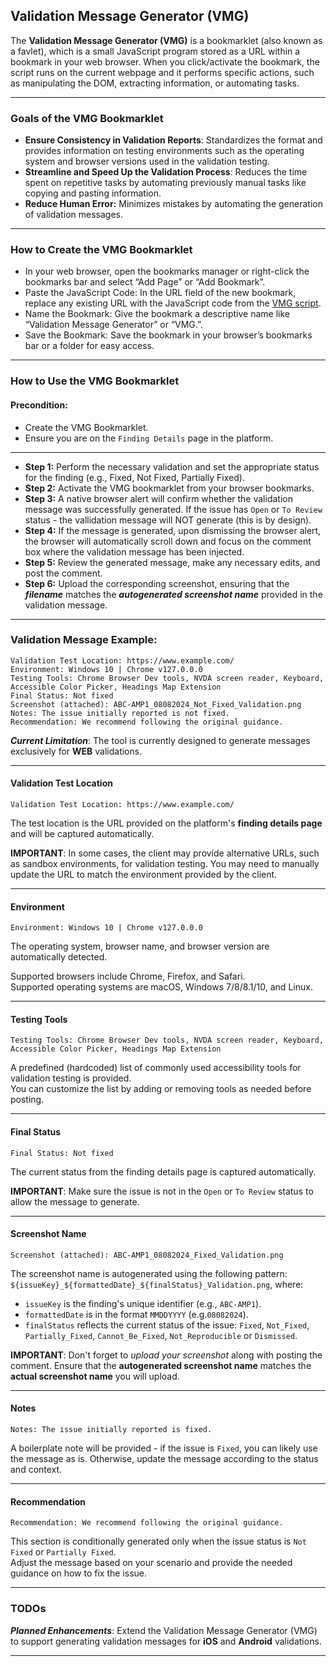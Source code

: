 ## Validation Message Generator (VMG) 
   
The **Validation Message Generator (VMG)** is a bookmarklet (also known as a favlet), which is a small JavaScript program stored as a URL within a bookmark in your web browser. When you click/activate the bookmark, the script runs on the current webpage and it performs specific actions, such as manipulating the DOM, extracting information, or automating tasks.

___
  
### Goals of the VMG Bookmarklet
- **Ensure Consistency in Validation Reports**: Standardizes the format and provides information on testing environments such as the operating system and browser versions used in the validation testing.
- **Streamline and Speed Up the Validation Process**: Reduces the time spent on repetitive tasks by automating previously manual tasks like copying and pasting information. 
- **Reduce Human Error:** Minimizes mistakes by automating the generation of validation messages.
   
___
  
### How to Create the VMG Bookmarklet
- In your web browser, open the bookmarks manager or right-click the bookmarks bar and select “Add Page” or “Add Bookmark”.     
- Paste the JavaScript Code: In the URL field of the new bookmark, replace any existing URL with the JavaScript code from the [VMG script](vmgweb.min.js).  
- Name the Bookmark: Give the bookmark a descriptive name like “Validation Message Generator” or “VMG.”.  
- Save the Bookmark: Save the bookmark in your browser’s bookmarks bar or a folder for easy access.
___
  
### How to Use the VMG Bookmarklet
  
#### Precondition: 
- Create the VMG Bookmarklet.
- Ensure you are on the `Finding Details` page in the platform.  
___
- **Step 1:** Perform the necessary validation and set the appropriate status for the finding (e.g., Fixed, Not Fixed, Partially Fixed).  
- **Step 2:** Activate the VMG bookmarklet from your browser bookmarks.  
- **Step 3:** A native browser alert will confirm whether the validation message was successfully generated. If the issue has `Open` or `To Review` status - the vallidation message will NOT generate (this is by design). 
- **Step 4:** If the message is generated, upon dismissing the browser alert, the browser will automatically scroll down and focus on the comment box where the validation message has been injected.  
- **Step 5:** Review the generated message, make any necessary edits, and post the comment. 
- **Step 6:** Upload the corresponding screenshot, ensuring that the _**filename**_ matches the _**autogenerated screenshot name**_ provided in the validation message.
  
___
  
### Validation Message Example:  
   
```
Validation Test Location: https://www.example.com/
Environment: Windows 10 | Chrome v127.0.0.0
Testing Tools: Chrome Browser Dev tools, NVDA screen reader, Keyboard, Accessible Color Picker, Headings Map Extension
Final Status: Not fixed
Screenshot (attached): ABC-AMP1_08082024_Not_Fixed_Validation.png
Notes: The issue initially reported is not fixed.
Recommendation: We recommend following the original guidance.
```

***Current Limitation***: The tool is currently designed to generate messages exclusively for **WEB** validations. 
___

#### Validation Test Location
`Validation Test Location: https://www.example.com/`  
  
The test location is the URL provided on the platform's **finding details page** and will be captured automatically.  
  
**IMPORTANT**: In some cases, the client may provide alternative URLs, such as sandbox environments, for validation testing. You may need to manually update the URL to match the environment provided by the client.
___

#### Environment
`Environment: Windows 10 | Chrome v127.0.0.0`  
  
The operating system, browser name, and browser version are automatically detected.   
  
Supported browsers include Chrome, Firefox, and Safari.  
Supported operating systems are macOS, Windows 7/8/8.1/10, and Linux.
___

#### Testing Tools
`Testing Tools: Chrome Browser Dev tools, NVDA screen reader, Keyboard, Accessible Color Picker, Headings Map Extension`   
  
A predefined (hardcoded) list of commonly used accessibility tools for validation testing is provided.   
You can customize the list by adding or removing tools as needed before posting.
___

#### Final Status
`Final Status: Not fixed`   
  
The current status from the finding details page is captured automatically.  
    
**IMPORTANT**: Make sure the issue is not in the `Open` or `To Review` status to allow the message to generate.  
___

#### Screenshot Name
`Screenshot (attached): ABC-AMP1_08082024_Fixed_Validation.png`   
   
The screenshot name is autogenerated using the following pattern: `${issueKey}_${formattedDate}_${finalStatus}_Validation.png`, where:  
- `issueKey` is the finding's unique identifier (e.g., `ABC-AMP1`).
- `formattedDate` is in the format `MMDDYYYY` (e.g.`08082024`).
- `finalStatus` reflects the current status of the issue: `Fixed`, `Not_Fixed`, `Partially_Fixed`, `Cannot_Be_Fixed`, `Not_Reproducible` or `Dismissed`. 
  
**IMPORTANT**: Don't forget to *upload your screenshot* along with posting the comment. Ensure that the **autogenerated screenshot name** matches the **actual screenshot name** you will upload.  
___

#### Notes 
`Notes: The issue initially reported is fixed.`  
   
A boilerplate note will be provided - if the issue is `Fixed`, you can likely use the message as is. Otherwise, update the message according to the status and context.
___

#### Recommendation
`Recommendation: We recommend following the original guidance.`  
  
This section is conditionally generated only when the issue status is `Not Fixed` or `Partially Fixed`.   
Adjust the message based on your scenario and provide the needed guidance on how to fix the issue.
___
  
### TODOs   
  
***Planned Enhancements***: Extend the Validation Message Generator (VMG) to support generating validation messages for **iOS** and **Android** validations.
___
  


